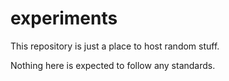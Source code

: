# experiments
This repository is just a place to host random stuff.

Nothing here is expected to follow any standards.